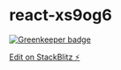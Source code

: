 # react-xs9og6

[![Greenkeeper badge](https://badges.greenkeeper.io/marcustan-dev/google-map-populate.svg)](https://greenkeeper.io/)

[Edit on StackBlitz ⚡️](https://stackblitz.com/edit/react-xs9og6)